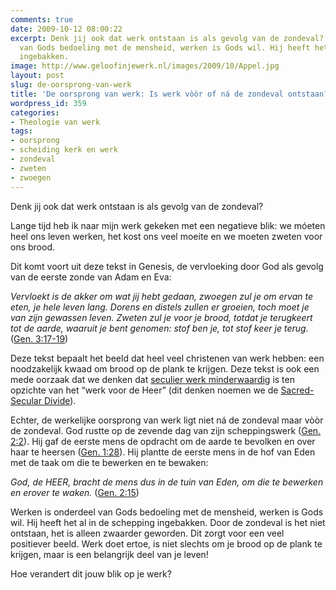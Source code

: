 ```yaml
---
comments: true
date: 2009-10-12 08:00:22
excerpt: Denk jij ook dat werk ontstaan is als gevolg van de zondeval? Werken is onderdeel
  van Gods bedoeling met de mensheid, werken is Gods wil. Hij heeft het al in de schepping
  ingebakken.
image: http://www.geloofinjewerk.nl/images/2009/10/Appel.jpg
layout: post
slug: de-oorsprong-van-werk
title: 'De oorsprong van werk: Is werk vòòr of ná de zondeval ontstaan?'
wordpress_id: 359
categories:
- Theologie van werk
tags:
- oorsprong
- scheiding kerk en werk
- zondeval
- zweten
- zwoegen
---
```


Denk jij ook dat werk ontstaan is als gevolg van de zondeval?

Lange tijd heb ik naar mijn werk gekeken met een negatieve blik: we móeten heel ons leven werken, het kost ons veel moeite en we moeten zweten voor ons brood. 

Dit komt voort uit deze tekst in Genesis, de vervloeking door God als gevolg van de eerste zonde van Adam en Eva:

_Vervloekt is de akker om wat jij hebt gedaan,
zwoegen zul je om ervan te eten,
je hele leven lang.
Dorens en distels zullen er groeien,
toch moet je van zijn gewassen leven.
Zweten zul je voor je brood,
totdat je terugkeert tot de aarde, waaruit je bent genomen:
stof ben je, tot stof keer je terug._ ([Gen. 3:17-19](http://www.biblija.net/biblija.cgi?m=Genesis+3%3A17-19&id18=1&pos=0&l=nl&set=10))

Deze tekst bepaalt het beeld dat heel veel christenen van werk hebben: een noodzakelijk kwaad om brood op de plank te krijgen. Deze tekst is ook een mede oorzaak dat we denken dat [seculier werk minderwaardig](/2009/07/23/de-scheiding-van-kerk-en-werk/) is ten opzichte van het “werk voor de Heer” (dit denken noemen we de [Sacred-Secular Divide](/ssd/)).

Echter, de werkelijke oorsprong van werk ligt niet ná de zondeval maar vòòr de zondeval. God rustte op de zevende dag van zijn scheppingswerk ([Gen. 2:2](http://www.biblija.net/biblija.cgi?m=Genesis+2%3A2&id18=1&pos=0&l=nl&set=10)). Hij gaf de eerste mens de opdracht om de aarde te bevolken en over haar te heersen ([Gen. 1:28](http://www.biblija.net/biblija.cgi?m=Genesis+1%3A28&id18=1&pos=0&l=nl&set=10)). Hij plantte de eerste mens in de hof van Eden met de taak om die te bewerken en te bewaken:

_God, de HEER, bracht de mens dus in de tuin van Eden, om die te bewerken en erover te waken._ ([Gen. 2:15](http://www.biblija.net/biblija.cgi?m=Genesis+2%3A15&id18=1&pos=0&l=nl&set=10))

Werken is onderdeel van Gods bedoeling met de mensheid, werken is Gods wil. Hij heeft het al in de schepping ingebakken. Door de zondeval is het niet ontstaan, het is alleen zwaarder geworden. Dit zorgt voor een veel positiever beeld. Werk doet ertoe, is niet slechts om je brood op de plank te krijgen, maar is een belangrijk deel van je leven!

Hoe verandert dit jouw blik op je werk?
